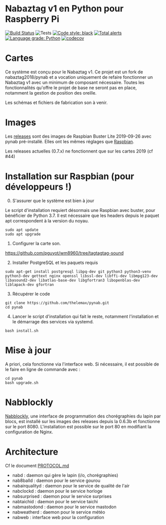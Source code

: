# Nabaztag v1 en Python pour Raspberry Pi

[![Build Status](https://travis-ci.org/thelemax/pynab.svg?branch=master)](https://travis-ci.org/thelemax/pynab)
![Tests](https://github.com/thelemax/pynab/workflows/Tests/badge.svg)
[![Code style: black](https://img.shields.io/badge/code%20style-black-000000.svg)](https://github.com/psf/black)
[![Total alerts](https://img.shields.io/lgtm/alerts/g/thelemax/pynab.svg?logo=lgtm&logoWidth=18)](https://lgtm.com/projects/g/thelemax/pynab/alerts/)
[![Language grade: Python](https://img.shields.io/lgtm/grade/python/g/thelemax/pynab.svg?logo=lgtm&logoWidth=18)](https://lgtm.com/projects/g/thelemax/pynab/context:python)
[![codecov](https://codecov.io/gh/thelemax/pynab/branch/master/graph/badge.svg)](https://codecov.io/gh/thelemax/pynab)

# Cartes

Ce système est conçu pour le Nabaztag v1. Ce projet est un fork de nabaztag2018/pynab et a vocation uniquement de refaire fonctionner un Nabaztag v1 avec un minimum de composant nécessaire. Toutes les fonctionnalités qu'offre le projet de base ne seront pas en place, notamment la gestion de position des oreille.

Les schémas et fichiers de fabrication son à venir.

# Images

Les [releases](https://github.com/nabaztag2018/pynab/releases) sont des images de Raspbian Buster Lite 2019-09-26 avec pynab pré-installé. Elles ont les mêmes réglages que [Raspbian](https://www.raspberrypi.org/downloads/raspbian/).

Les releases actuelles (0.7.x) ne fonctionnent que sur les cartes 2019 (cf #44)

# Installation sur Raspbian (pour développeurs !)

0. S'assurer que le système est bien à jour

Le script d'installation requiert désormais une Raspbian avec buster, pour bénéficier de Python 3.7.
Il est nécessaire que les headers depuis le paquet apt correspondent à la version du noyau.

```
sudo apt update
sudo apt upgrade
```

1. Configurer la carte son.

https://github.com/pguyot/wm8960/tree/tagtagtag-sound


2. Installer PostgreSQL et les paquets requis

```
sudo apt-get install postgresql libpq-dev git python3 python3-venv python3-dev gettext nginx openssl libssl-dev libffi-dev libmpg123-dev libasound2-dev libatlas-base-dev libgfortran3 libopenblas-dev liblapack-dev gfortran
```

3. Récupérer le code

```
git clone https://github.com/thelemax/pynab.git
cd pynab
```

4. Lancer le script d'installation qui fait le reste, notamment l'installation et le démarrage des services via systemd.

```
bash install.sh
```

# Mise à jour

A priori, cela fonctionne via l'interface web.
Si nécessaire, il est possible de le faire en ligne de commande avec :
```
cd pynab
bash upgrade.sh
``` 

# Nabblockly

[Nabblockly](https://github.com/pguyot/nabblockly), une interface de programmation des chorégraphies du lapin par blocs, est installé sur les images des releases depuis la 0.6.3b et fonctionne sur le port 8080. L'installation est possible sur le port 80 en modifiant la configuration de Nginx.

# Architecture

Cf le document [PROTOCOL.md](PROTOCOL.md)

- nabd : daemon qui gère le lapin (i/o, chorégraphies)
- nab8balld : daemon pour le service gourou
- nabairqualityd : daemon pour le service de qualité de l'air
- nabclockd : daemon pour le service horloge
- nabsurprised : daemon pour le service surprises
- nabtaichid : daemon pour le service taichi
- nabmastodond : daemon pour le service mastodon
- nabweatherd : daemon pour le service météo
- nabweb : interface web pour la configuration
